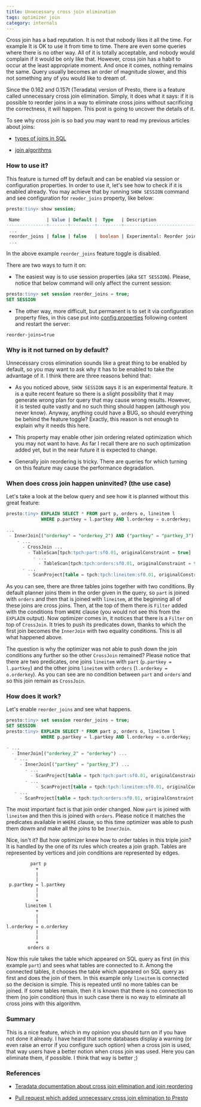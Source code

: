 ```yaml
---
title: Unnecessary cross join elimination
tags: optimizer join
category: internals
---
```


Cross join has a bad reputation. It is not that nobody likes it all the time. For example 
It is OK to use it from time to time. There are even some queries where there is no other
way. All of it is totally acceptable, and nobody would complain if it would be only like
that. However, cross join has a habit to occur at the least appropriate moment.
And once it comes, nothing remains the same. Query usually becomes an order of
magnitude slower, and this not something any of you would like to dream of.

Since the 0.162 and 0.157t (Teradata) version of Presto, there is a feature
called unnecessary cross join elimination. Simply, it does what it says: if it
is possible to reorder joins in a way to eliminate cross joins without
sacrificing the correctness, it will happen. This post is going to uncover the details of it.

To see why cross join is so bad you may want to read my previous articles about joins:

 * [types of joins in SQL](/internals/the-fundamentals-types-of-joins-in-sql/)

 * [join algorithms](/internals/the-fundamentals-join-algorithms/)

### How to use it?

This feature is turned off by default and can be enabled via session or
configuration properties. In order to use it, let's see how to check if it
is enabled already. You may achieve that by running `SHOW SESSION` command and see
configuration for `reoder_joins` property, like below:

~~~sql
presto:tiny> show session;

 Name          | Value | Default |  Type   | Description  
---------------+-------+---------+---------+-------------------------------------------------
 ...
 reorder_joins | false | false   | boolean | Experimental: Reorder joins to optimize plan
 ...
~~~

In the above example `reorder_joins` feature toggle is disabled.

There are two ways to turn it on:
 
 * The easiest way is to use session properties (aka `SET SESSION`). Please,
notice that below command will only affect the current session:

~~~sql
presto:tiny> set session reorder_joins = true;
SET SESSION
~~~

 * The other way, more difficult, but permanent is to set it via configuration
property files, in this case put into 
[config.properties](https://prestodb.io/docs/current/installation/deployment.html#config-properties)
following content and restart the server:

~~~
reorder-joins=true
~~~

### Why is it not turned on by default?

Unnecessary cross elimination sounds like a great thing to be enabled by
default, so you may want to ask why it has to be enabled to take the advantage
of it. I think there are three reasons behind that:

 * As you noticed above, `SHOW SESSION` says it is an experimental feature. 
It is a quite recent feature so there is a slight possibility that it may generate wrong
plan for query that may cause wrong results. However, it is tested quite
vastly and no such thing should happen (although you never know). Anyway,
anything could have a BUG, so should everything be behind the feature toggle?
Exactly, this reason is not enough to explain why it needs this here.

 * This property may enable other join ordering related optimization which you
may not want to have. As far I recall there are no such optimization added yet,
but in the near future it is expected to change.

 * Generally join reordering is tricky. There are queries for which turning on
this feature may cause the performance degradation.

### When does cross join happen uninvited? (the use case)

Let's take a look at the below query and see how it is planned without this great feature:

~~~sql
presto:tiny> EXPLAIN SELECT * FROM part p, orders o, lineitem l 
             WHERE p.partkey = l.partkey AND l.orderkey = o.orderkey;

...
 - InnerJoin[("orderkey" = "orderkey_2") AND ("partkey" = "partkey_3")...
    - ...
      - CrossJoin ...
        - TableScan[tpch:tpch:part:sf0.01, originalConstraint = true] ...
          - ...
            - TableScan[tpch:tpch:orders:sf0.01, originalConstraint = true] ...
      - ...
        - ScanProject[table = tpch:tpch:lineitem:sf0.01, originalConstraint = true] ...
~~~

As you can see, there are three tables joins together with two conditions. By
default planner joins them in the order given in the query, so `part` is joined
with `orders` and then that is joined with `lineitem`, at the beginning all of these
joins are cross joins. Then, at the top of them there is `Filter` added with
the conditions from `WHERE` clause (you would not see this from the `EXPLAIN`
output). Now optimizer comes in, it notices that there is a `Filter` on top of
`CrossJoin`. It tries to push its predicates down, thanks to which the first join becomes the `InnerJoin` with two equality conditions. 
This is all what happened above.

The question is why the optimizer was not able to push down the join conditions any
further so the other `CrossJoin` remained? Please notice that there are two
predicates, one joins `lineitem` with `part` (`p.partkey = l.partkey`) and the other joins `lineitem`
with `orders` (`l.orderkey = o.orderkey`). As you can see are no condition  between `part` and `orders` and
so this join remain as `CrossJoin`.

### How does it work?

Let's enable `reorder_joins` and see what happens.

~~~sql
presto:tiny> set session reorder_joins = true;
SET SESSION
presto:tiny> EXPLAIN SELECT * FROM part p, orders o, lineitem l 
             WHERE p.partkey = l.partkey AND l.orderkey = o.orderkey;

- ...
  - InnerJoin[("orderkey_2" = "orderkey") ...
   - ...
     - InnerJoin[("partkey" = "partkey_3") ...
       - ...
         - ScanProject[table = tpch:tpch:part:sf0.01, originalConstraint = true] ...
       - ...
           - ScanProject[table = tpch:tpch:lineitem:sf0.01, originalConstraint = true] ...
   - ...
     - ScanProject[table = tpch:tpch:orders:sf0.01, originalConstraint = true] ...
~~~

The most important fact is that join order changed. Now `part` is joined with
`lineitem` and then this is joined with `orders`. Please notice it matches the
predicates available in `WHERE` clause, so this time optimizer was able to push
them dowm and make all the joins to be `InnerJoin`.

Nice, isn't it? But how optimizer knew how to order tables in this triple join? 
It is handled by the one of its rules which creates a join graph. Tables are
represented by vertices and join conditions are represented by edges.

~~~
         part p
           +
           |
           |
 p.partkey = l.partkey
           |
           |
           +
       lineitem l
           +
           |
           |
l.orderkey = o.orderkey
           |
           |
           +
        orders o
~~~

Now this rule takes the table which appeared on SQL query as first (in this
example `part`) and sees what tables are connected to it. Among the connected
tables, it chooses the table which appeared on SQL query as first and does the join
of them. In this example only `lineitem` is connected so the decision is simple.
This is repeated until no more tables can be joined. If some tables
remain, then it is known that there is no connection to them (no join
condition) thus in such case there is no way to eliminate all cross joins 
with this algorithm.

### Summary

This is a nice feature, which in my opinion you should turn on if you have
not done it already. I have heard that some databases display a warning (or
even raise an error if you configure such option) when a cross join is used,
that way users have a better notion when cross join was used. 
Here you can eliminate them, if possible. I think that way is better ;)

### References

 * [Teradata documentation about cross join elimination and join reordering](http://teradata.github.io/presto/docs/current/optimizer/reorder-joins.html)

 * [Pull request which added unnecessary cross join elimination to Presto](https://github.com/prestodb/presto/pull/6395)
